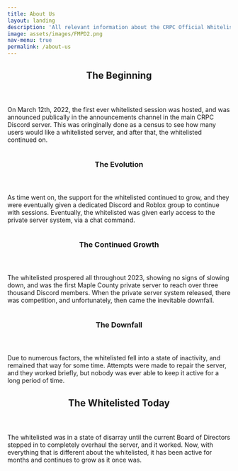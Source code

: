 ```yaml
---
title: About Us
layout: landing
description: 'All relevant information about the CRPC Official Whitelisted!'
image: assets/images/FMPD2.png
nav-menu: true
permalink: /about-us
---
```


<!-- Main -->
<div id="main">

<!-- One -->
<section id="one">
	<div class="inner">
		<header class="major">
			<h2>The Beginning</h2>
		</header>
		<p>On March 12th, 2022, the first ever whitelisted session was hosted, and was announced publically in the announcements channel in the main CRPC Discord server. This was oringinally done 
		as a census to see how many users would like a whitelisted server, and after that, the whitelisted continued on.</p>
	</div>
</section>

<!-- Two -->
<section id="two" class="spotlights">
	<section>
		<a href="generic.html" class="image">
			<img src="{% link assets/images/FMPD1.png %}" alt="" data-position="center center" />
		</a>
		<div class="content">
			<div class="inner">
				<header class="major">
					<h3>The Evolution</h3>
				</header>
				<p>As time went on, the support for the whitelisted continued to grow, and they were eventually given a dedicated Discord and Roblox group to 
				continue with sessions. Eventually, the whitelisted was given early access to the private server system, via a chat command.</p>
				<ul class="actions">
				</ul>
			</div>
		</div>
	</section>
	<section>
		<a href="generic.html" class="image">
			<img src="{% link assets/images/FMPD1.png %}" alt="" data-position="top center" />
		</a>
		<div class="content">
			<div class="inner">
				<header class="major">
					<h3>The Continued Growth</h3>
				</header>
				<p>The whitelisted prospered all throughout 2023, showing no signs of slowing down, and was the first Maple County private server to reach over three thousand 
				Discord members. When the private server system released, there was competition, and unfortunately, then came the inevitable downfall.</p>
				<ul class="actions">
				</ul>
			</div>
		</div>
	</section>
	<section>
		<a href="generic.html" class="image">
			<img src="{% link assets/images/FMPD1.png %}" alt="" data-position="25% 25%" />
		</a>
		<div class="content">
			<div class="inner">
				<header class="major">
					<h3>The Downfall</h3>
				</header>
				<p>Due to numerous factors, the whitelisted fell into a state of inactivity, and remained that way for some time. Attempts 
				were made to repair the server, and they worked briefly, but nobody was ever able to keep it active for a long period of time.</p>
				<ul class="actions">
				</ul>
			</div>
		</div>
	</section>
</section>

<!-- Three -->
<section id="three">
	<div class="inner">
		<header class="major">
			<h2>The Whitelisted Today</h2>
		</header>
		<p>The whitelisted was in a state of disarray until the current Board of Directors stepped in to completely overhaul the server, and
		it worked. Now, with everything that is different about the whitelisted, it has been active for months and continues to grow as it once was.</p>
		<ul class="actions">
		</ul>
	</div>
</section>

</div>
